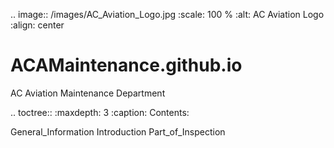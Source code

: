 .. image:: /images/AC_Aviation_Logo.jpg
           :scale: 100 %
           :alt: AC Aviation Logo
           :align: center

# ACAMaintenance.github.io
AC Aviation Maintenance Department

.. toctree::
   :maxdepth: 3
   :caption: Contents:

   General_Information
   Introduction
   Part_of_Inspection
